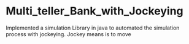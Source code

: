 # Multi_teller_Bank_with_Jockeying
Implemented a simulation Library in java to automated the simulation process with jockeying.
Jockey means is to move
